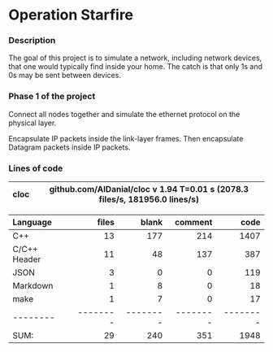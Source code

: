 # Operation Starfire

### Description

The goal of this project is to simulate a network, including network devices, that one would typically find inside your home. The catch is that only 1s and 0s may be sent between devices.

### Phase 1 of the project

Connect all nodes together and simulate the ethernet protocol on the physical layer.

Encapsulate IP packets inside the link-layer frames. Then encapsulate Datagram packets inside IP packets.

### Lines of code

cloc|github.com/AlDanial/cloc v 1.94  T=0.01 s (2078.3 files/s, 181956.0 lines/s)
--- | ---

Language|files|blank|comment|code
:-------|-------:|-------:|-------:|-------:
C++|13|177|214|1407
C/C++ Header|11|48|137|387
JSON|3|0|0|119
Markdown|1|8|0|18
make|1|7|0|17
--------|--------|--------|--------|--------
SUM:|29|240|351|1948
